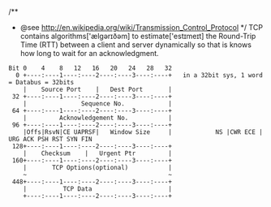 /**
 * @see http://en.wikipedia.org/wiki/Transmission_Control_Protocol
 */
TCP contains algorithms['ælgərɪðəm] to estimate['estɪmeɪt] the Round-Trip Time (RTT) between a client and server dynamically so that is knows how long to wait for an acknowledgment.
```
Bit 0    4    8   12   16   20   24   28   32   
  0 +----:----1----:----2----:----3----:----+   in a 32bit sys, 1 word = Databus = 32bits
    |    Source Port    |   Dest Port       |
 32 +----:----1----:----2----:----3----:----+
    |               Sequence No.            |
 64 +----:----1----:----2----:----3----:----+
    |         Acknowledgement No.           |
 96 +----:----1----:----2----:----3----:----+
    |Offs|RsvN|CE UAPRSF|   Window Size     |            NS |CWR ECE | URG ACK PSH RST SYN FIN
 128+----:----1----:----2----:----3----:----+
    |    Checksum    |   Urgent Ptr         |
 160+----:----1----:----2----:----3----:----+
    |       TCP Options(optional)           |
    ~                                       ~
 448+----:----1----:----2----:----3----:----+
    |          TCP Data                     |
    +----:----1----:----2----:----3----:----+
```